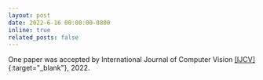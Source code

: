 ```yaml
---
layout: post
date: 2022-6-16 00:00:00-0800
inline: true
related_posts: false
---
```


One paper was accepted by International Journal of Computer Vision [[IJCV]](https://www.springer.com/journal/11263){:target="\_blank"}, 2022.
